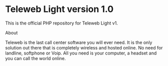 # Teleweb Light version 1.0
This is the official PHP repository for Teleweb Light v1.

About

Teleweb is the last call center software you will ever need. It is the only solution out there that is completely wireless and hosted online. No need for landline, softphone or Voip. All you need is your computer, a headset and you can call the world online. 


